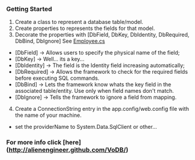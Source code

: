 ### Getting Started
1. Create a class to represent a database table/model.
2. Create properties to represents the fields for that model.
3. Decorate the properties with [DbField, DbKey, DbIdentity, DbRequired, DbBind, DbIgnore] See [Employee.cs](https://github.com/AlienEngineer/VoDB/blob/master/VODB.Tests/Models/Northwind/Employee.cs)
 * [DbField]    -> Allows users to specify the physical name of the field;
 * [DbKey]		 -> Well... its a key...
 * [DbIdentity] -> The field is the Identity field increasing automatically;
 * [DbRequired] -> Allows the framework to check for the required fields before executing SQL commands.
 * [DbBind] -> Lets the framework know whats the key field in the associated table/entity. Use only when field names don't match.
 * [DbIgnore] -> Tells the framework to ignore a field from mapping.
4. Create a ConnectionString entry in the app.config/web.config file with the name of your machine.
 * set the providerName to System.Data.SqlClient or other...

### For more info click [here] (http://alienengineer.github.com/VoDB/)
